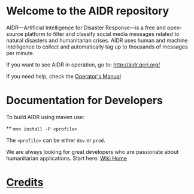 # Welcome to the AIDR repository

AIDR—Artificial Intelligence for Disaster Response—is a free and open-source platform to filter and classify social media messages related to natural disasters and humanitarian crises. AIDR uses human and machine intelligence to collect and automatically tag up to thousands of messages per minute. 

If you want to see AIDR in operation, go to: http://aidr.qcri.org/

If you need help, check the [Operator's Manual](https://github.com/qcri-social/AIDR/wiki/AIDR%20Operator%27s%20Manual)

# Documentation for Developers

To build AIDR using maven use:

** `mvn install -P <profile>`

The `<profile>` can be either `dev` or `prod`.


We are always looking for great developers who are passionate about humanitarian applications. Start here: [Wiki Home](https://github.com/qcri-social/AIDR/wiki)

# [Credits](https://github.com/qcri-social/AIDR/wiki/Credits)
